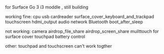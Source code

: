 for Surface Go 3 i3 moddle , still building

working fine: 
cpu
usb
cardreader
surface_cover_keyboard_and_trackpad
touchscreen
hdmi_output
audio
network
Bluetooth
boot_after_sleep

not working: 
camera
airdrop_file_share
airdrop_screen_share
muilttouch for surface cover touchpad 
battery control

other: touchpad and touchscreen can't work togther
